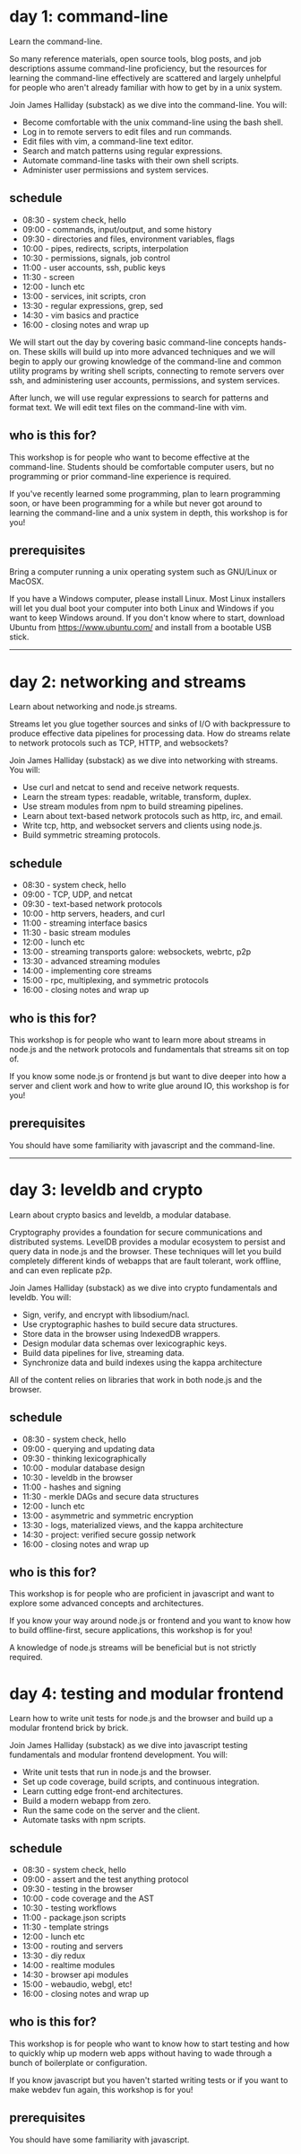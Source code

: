 # day 1: command-line

Learn the command-line.

So many reference materials, open source tools, blog posts, and job descriptions
assume command-line proficiency, but the resources for learning the command-line
effectively are scattered and largely unhelpful for people who aren't already
familiar with how to get by in a unix system.

Join James Halliday (substack) as we dive into the command-line. You will:

* Become comfortable with the unix command-line using the bash shell.
* Log in to remote servers to edit files and run commands.
* Edit files with vim, a command-line text editor.
* Search and match patterns using regular expressions.
* Automate command-line tasks with their own shell scripts.
* Administer user permissions and system services.

## schedule

* 08:30 - system check, hello
* 09:00 - commands, input/output, and some history
* 09:30 - directories and files, environment variables, flags
* 10:00 - pipes, redirects, scripts, interpolation
* 10:30 - permissions, signals, job control
* 11:00 - user accounts, ssh, public keys
* 11:30 - screen
* 12:00 - lunch etc
* 13:00 - services, init scripts, cron
* 13:30 - regular expressions, grep, sed
* 14:30 - vim basics and practice
* 16:00 - closing notes and wrap up

We will start out the day by covering basic command-line concepts hands-on.
These skills will build up into more advanced techniques and we will begin to
apply our growing knowledge of the command-line and common utility programs by
writing shell scripts, connecting to remote servers over ssh, and administering
user accounts, permissions, and system services.

After lunch, we will use regular expressions to search for patterns and format
text. We will edit text files on the command-line with vim.

## who is this for?

This workshop is for people who want to become effective at the command-line.
Students should be comfortable computer users, but no programming or prior
command-line experience is required.

If you've recently learned some programming, plan to learn programming soon, or
have been programming for a while but never got around to learning the
command-line and a unix system in depth, this workshop is for you!

## prerequisites

Bring a computer running a unix operating system such as GNU/Linux or MacOSX.

If you have a Windows computer, please install Linux. Most Linux installers will
let you dual boot your computer into both Linux and Windows if you want to keep
Windows around. If you don't know where to start, download Ubuntu from
https://www.ubuntu.com/ and install from a bootable USB stick.

---
# day 2: networking and streams

Learn about networking and node.js streams.

Streams let you glue together sources and sinks of I/O with backpressure to
produce effective data pipelines for processing data. How do streams relate to
network protocols such as TCP, HTTP, and websockets?

Join James Halliday (substack) as we dive into networking with streams. You
will:

* Use curl and netcat to send and receive network requests.
* Learn the stream types: readable, writable, transform, duplex.
* Use stream modules from npm to build streaming pipelines.
* Learn about text-based network protocols such as http, irc, and email.
* Write tcp, http, and websocket servers and clients using node.js.
* Build symmetric streaming protocols.

## schedule

* 08:30 - system check, hello
* 09:00 - TCP, UDP, and netcat
* 09:30 - text-based network protocols
* 10:00 - http servers, headers, and curl
* 11:00 - streaming interface basics
* 11:30 - basic stream modules
* 12:00 - lunch etc
* 13:00 - streaming transports galore: websockets, webrtc, p2p
* 13:30 - advanced streaming modules
* 14:00 - implementing core streams
* 15:00 - rpc, multiplexing, and symmetric protocols
* 16:00 - closing notes and wrap up

## who is this for?

This workshop is for people who want to learn more about streams in node.js and
the network protocols and fundamentals that streams sit on top of.

If you know some node.js or frontend js but want to dive deeper into how a
server and client work and how to write glue around IO, this workshop is for
you!

## prerequisites

You should have some familiarity with javascript and the command-line.

---
# day 3:  leveldb and crypto

Learn about crypto basics and leveldb, a modular database.

Cryptography provides a foundation for secure communications and distributed systems.
LevelDB provides a modular ecosystem to persist and query data in node.js and
the browser. These techniques will let you build completely different kinds of
webapps that are fault tolerant, work offline, and can even replicate p2p.

Join James Halliday (substack) as we dive into crypto fundamentals and leveldb.
You will:

* Sign, verify, and encrypt with libsodium/nacl.
* Use cryptographic hashes to build secure data structures.
* Store data in the browser using IndexedDB wrappers.
* Design modular data schemas over lexicographic keys.
* Build data pipelines for live, streaming data.
* Synchronize data and build indexes using the kappa architecture

All of the content relies on libraries that work in both node.js and the
browser.

## schedule

* 08:30 - system check, hello
* 09:00 - querying and updating data
* 09:30 - thinking lexicographically
* 10:00 - modular database design
* 10:30 - leveldb in the browser
* 11:00 - hashes and signing
* 11:30 - merkle DAGs and secure data structures
* 12:00 - lunch etc
* 13:00 - asymmetric and symmetric encryption
* 13:30 - logs, materialized views, and the kappa architecture
* 14:30 - project: verified secure gossip network
* 16:00 - closing notes and wrap up

## who is this for?

This workshop is for people who are proficient in javascript and want to explore
some advanced concepts and architectures.

If you know your way around node.js or frontend and you want to know how to
build offline-first, secure applications, this workshop is for you!

A knowledge of node.js streams will be beneficial but is not strictly required.

# day 4: testing and modular frontend

Learn how to write unit tests for node.js and the browser and build up a modular
frontend brick by brick.

Join James Halliday (substack) as we dive into javascript testing fundamentals
and modular frontend development. You will:

* Write unit tests that run in node.js and the browser.
* Set up code coverage, build scripts, and continuous integration.
* Learn cutting edge front-end architectures.
* Build a modern webapp from zero.
* Run the same code on the server and the client.
* Automate tasks with npm scripts.

## schedule

* 08:30 - system check, hello
* 09:00 - assert and the test anything protocol
* 09:30 - testing in the browser
* 10:00 - code coverage and the AST
* 10:30 - testing workflows
* 11:00 - package.json scripts
* 11:30 - template strings
* 12:00 - lunch etc
* 13:00 - routing and servers
* 13:30 - diy redux
* 14:00 - realtime modules
* 14:30 - browser api modules
* 15:00 - webaudio, webgl, etc!
* 16:00 - closing notes and wrap up

## who is this for?

This workshop is for people who want to know how to start testing and how to
quickly whip up modern web apps without having to wade through a bunch of
boilerplate or configuration.

If you know javascript but you haven't started writing tests or if you want to
make webdev fun again, this workshop is for you!

## prerequisites

You should have some familiarity with javascript.

